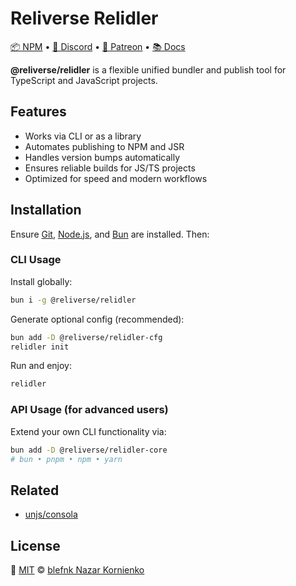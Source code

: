 # Reliverse Relidler

[📦 NPM](https://npmjs.com/@reliverse/relidler) • [💬 Discord](https://discord.gg/Pb8uKbwpsJ) • [💖 Patreon](https://patreon.com/blefnk) • [📚 Docs](https://docs.reliverse.org)

**@reliverse/relidler** is a flexible unified bundler and publish tool for TypeScript and JavaScript projects.

## Features

- Works via CLI or as a library
- Automates publishing to NPM and JSR
- Handles version bumps automatically
- Ensures reliable builds for JS/TS projects
- Optimized for speed and modern workflows

## Installation

Ensure [Git](https://git-scm.com/downloads), [Node.js](https://nodejs.org/en), and [Bun](https://bun.sh) are installed. Then:

### CLI Usage

Install globally:

```sh
bun i -g @reliverse/relidler
```

Generate optional config (recommended):

```sh
bun add -D @reliverse/relidler-cfg
relidler init
```

Run and enjoy:

```sh
relidler
```

### API Usage (for advanced users)

Extend your own CLI functionality via:

```sh
bun add -D @reliverse/relidler-core
# bun • pnpm • npm • yarn
```

## Related

- [unjs/consola](https://github.com/unjs/consola)

## License

🩷 [MIT](./LICENSE.md) © [blefnk Nazar Kornienko](https://github.com/blefnk)
